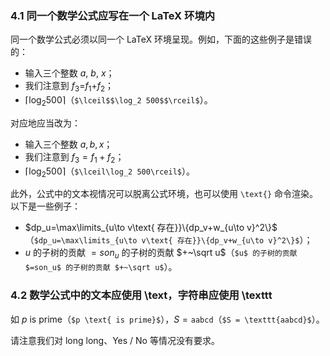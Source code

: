 ### 4.1 同一个数学公式应写在一个 LaTeX 环境内

同一个数学公式必须以同一个 LaTeX 环境呈现。例如，下面的这些例子是错误的：

- 输入三个整数 $a$, $b$, $x$；
- 我们注意到 $f_3$=$f_1$+$f_2$；
- $\lceil$$\log_2 500$$\rceil$（`$\lceil$$\log_2 500$$\rceil$`）。

对应地应当改为：

- 输入三个整数 $a, b, x$；
- 我们注意到 $f_3=f_1+f_2$；
- $\lceil\log_2 500\rceil$（`$\lceil\log_2 500\rceil$`）。

此外，公式中的文本视情况可以脱离公式环境，也可以使用 `\text{}` 命令渲染。以下是一些例子：

- $dp_u=\max\limits_{u\to v\text{ 存在}}\{dp_v+w_{u\to v}^2\}$（`$dp_u=\max\limits_{u\to v\text{ 存在}}\{dp_v+w_{u\to v}^2\}$`）；
- $u$ 的子树的贡献 $=son_u$ 的子树的贡献 $+~\sqrt u$（`$u$ 的子树的贡献 $=son_u$ 的子树的贡献 $+~\sqrt u$`）。

### 4.2 数学公式中的文本应使用 \\text，字符串应使用 \\texttt

如 $p \text{ is prime}$（`$p \text{ is prime}$`），$S = \texttt{aabcd}$（`$S = \texttt{aabcd}$`）。

请注意我们对 long long、Yes / No 等情况没有要求。
